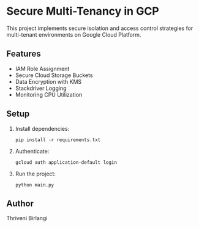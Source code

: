 # Secure Multi-Tenancy in GCP

This project implements secure isolation and access control strategies for multi-tenant environments on Google Cloud Platform.

## Features
- IAM Role Assignment
- Secure Cloud Storage Buckets
- Data Encryption with KMS
- Stackdriver Logging
- Monitoring CPU Utilization

## Setup
1. Install dependencies:
   ```
   pip install -r requirements.txt
   ```

2. Authenticate:
   ```
   gcloud auth application-default login
   ```

3. Run the project:
   ```
   python main.py
   ```

## Author
Thriveni Birlangi
